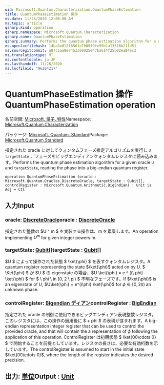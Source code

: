 ```yaml
---
uid: Microsoft.Quantum.Characterization.QuantumPhaseEstimation
title: QuantumPhaseEstimation 操作
ms.date: 11/25/2020 12:00:00 AM
ms.topic: article
qsharp.kind: operation
qsharp.namespace: Microsoft.Quantum.Characterization
qsharp.name: QuantumPhaseEstimation
qsharp.summary: Performs the quantum phase estimation algorithm for a given oracle `U` and `targetState`, reading the phase into a big-endian quantum register.
ms.openlocfilehash: 14ba3e012f6561e7089f9fe59b2a13516b211d51
ms.sourcegitcommit: a87c1aa8e7453360025e47ba614f25b02ea84ec3
ms.translationtype: MT
ms.contentlocale: ja-JP
ms.lasthandoff: 11/26/2020
ms.locfileid: "96204217"
---
```

# <a name="quantumphaseestimation-operation"></a><span data-ttu-id="64240-102">QuantumPhaseEstimation 操作</span><span class="sxs-lookup"><span data-stu-id="64240-102">QuantumPhaseEstimation operation</span></span>

<span data-ttu-id="64240-103">名前空間: [Microsoft. 量子. 特性](xref:Microsoft.Quantum.Characterization)</span><span class="sxs-lookup"><span data-stu-id="64240-103">Namespace: [Microsoft.Quantum.Characterization](xref:Microsoft.Quantum.Characterization)</span></span>

<span data-ttu-id="64240-104">パッケージ: [Microsoft. Quantum. Standard](https://nuget.org/packages/Microsoft.Quantum.Standard)</span><span class="sxs-lookup"><span data-stu-id="64240-104">Package: [Microsoft.Quantum.Standard](https://nuget.org/packages/Microsoft.Quantum.Standard)</span></span>


<span data-ttu-id="64240-105">指定された oracle に対してクォンタムフェーズ推定アルゴリズムを実行し `U` `targetState` 、フェーズをビッグエンディアンクォンタムレジスタに読み込みます。</span><span class="sxs-lookup"><span data-stu-id="64240-105">Performs the quantum phase estimation algorithm for a given oracle `U` and `targetState`, reading the phase into a big-endian quantum register.</span></span>

```qsharp
operation QuantumPhaseEstimation (oracle : Microsoft.Quantum.Oracles.DiscreteOracle, targetState : Qubit[], controlRegister : Microsoft.Quantum.Arithmetic.BigEndian) : Unit is Adj + Ctl
```


## <a name="input"></a><span data-ttu-id="64240-106">入力</span><span class="sxs-lookup"><span data-stu-id="64240-106">Input</span></span>

### <a name="oracle--discreteoracle"></a><span data-ttu-id="64240-107">oracle: [DiscreteOracle](xref:Microsoft.Quantum.Oracles.DiscreteOracle)</span><span class="sxs-lookup"><span data-stu-id="64240-107">oracle : [DiscreteOracle](xref:Microsoft.Quantum.Oracles.DiscreteOracle)</span></span>

<span data-ttu-id="64240-108">指定された整数の $U ^ m $ を実装する操作は、m を累乗します。</span><span class="sxs-lookup"><span data-stu-id="64240-108">An operation implementing $U^m$ for given integer powers m.</span></span>


### <a name="targetstate--qubit"></a><span data-ttu-id="64240-109">targetState: [Qubit](xref:microsoft.quantum.lang-ref.qubit)[]</span><span class="sxs-lookup"><span data-stu-id="64240-109">targetState : [Qubit](xref:microsoft.quantum.lang-ref.qubit)[]</span></span>

<span data-ttu-id="64240-110">$U $ によって操作された状態 $ \ket{\phi} $ を表すクォンタムレジスタ。</span><span class="sxs-lookup"><span data-stu-id="64240-110">A quantum register representing the state $\ket{\phi}$ acted on by $U$.</span></span> <span data-ttu-id="64240-111">$ \Ket{\phi} $ が $U $ の eigenstate の場合、$U \ket{\phi} = e ^ {i\ phi} \ket{\phi} $ for $ \ phi \ in [0, 2 \ pi) $ 不明なフェーズです。</span><span class="sxs-lookup"><span data-stu-id="64240-111">If $\ket{\phi}$ is an eigenstate of $U$, $U\ket{\phi} = e^{i\phi} \ket{\phi}$ for $\phi \in [0, 2\pi)$ an unknown phase.</span></span>


### <a name="controlregister--bigendian"></a><span data-ttu-id="64240-112">controlRegister: [Bigendian ディアン](xref:Microsoft.Quantum.Arithmetic.BigEndian)</span><span class="sxs-lookup"><span data-stu-id="64240-112">controlRegister : [BigEndian](xref:Microsoft.Quantum.Arithmetic.BigEndian)</span></span>

<span data-ttu-id="64240-113">指定された oracle の制御に使用できるビッグエンディアン表現整数レジスタ。このレジスタには、この操作の適用後に $ + phi $ の表現が含まれます。</span><span class="sxs-lookup"><span data-stu-id="64240-113">A big-endian representation integer register that can be used to control the provided oracle, and that will contain the a representation of $\phi$ following the application of this operation.</span></span> <span data-ttu-id="64240-114">ControlRegister は初期状態 $ \ket{00\cdots 0} $ で開始することを前提としています。レジスタの長さは、必要な有効桁数を示しています。</span><span class="sxs-lookup"><span data-stu-id="64240-114">The controlRegister is assumed to start in the initial state $\ket{00\cdots 0}$, where the length of the register indicates the desired precision.</span></span>



## <a name="output--unit"></a><span data-ttu-id="64240-115">出力: [単位](xref:microsoft.quantum.lang-ref.unit)</span><span class="sxs-lookup"><span data-stu-id="64240-115">Output : [Unit](xref:microsoft.quantum.lang-ref.unit)</span></span>


